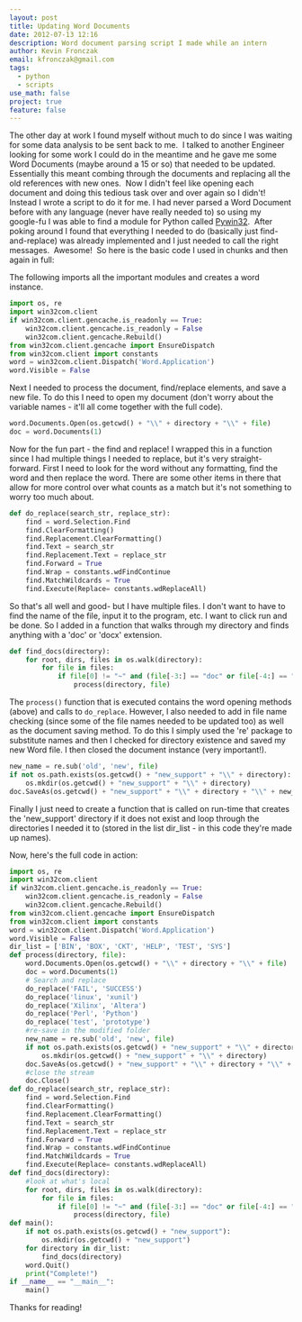 ```yaml
---
layout: post
title: Updating Word Documents
date: 2012-07-13 12:16
description: Word document parsing script I made while an intern
author: Kevin Fronczak
email: kfronczak@gmail.com
tags:
  - python
  - scripts
use_math: false
project: true
feature: false
---
```

The other day at work I found myself without much to do since I was waiting for some data analysis to be sent back to me.  I talked to another Engineer looking for some work I could do in the meantime and he gave me some Word Documents (maybe around a 15 or so) that needed to be updated.  Essentially this meant combing through the documents and replacing all the old references with new ones.  Now I didn't feel like opening each document and doing this tedious task over and over again so I didn't!  Instead I wrote a script to do it for me. I had never parsed a Word Document before with any language (never have really needed to) so using my google-fu I was able to find a module for Python called [Pywin32](http://sourceforge.net/projects/pywin32/).  After poking around I found that everything I needed to do (basically just find-and-replace) was already implemented and I just needed to call the right messages.  Awesome!  So here is the basic code I used in chunks and then again in full:

The following imports all the important modules and creates a word instance.

```python
import os, re
import win32com.client
if win32com.client.gencache.is_readonly == True:
    win32com.client.gencache.is_readonly = False
    win32com.client.gencache.Rebuild()
from win32com.client.gencache import EnsureDispatch
from win32com.client import constants
word = win32com.client.Dispatch('Word.Application')
word.Visible = False
```



Next I needed to process the document, find/replace elements, and save a new file. To do this I need to open my document (don't worry about the variable names - it'll all come together with the full code).

```python
word.Documents.Open(os.getcwd() + "\\" + directory + "\\" + file)
doc = word.Documents(1)
``` 

Now for the fun part - the find and replace! I wrapped this in a function since I had multiple things I needed to replace, but it's very straight-forward. First I need to look for the word without any formatting, find the word and then replace the word. There are some other items in there that allow for more control over what counts as a match but it's not something to worry too much about.

```python
def do_replace(search_str, replace_str):
    find = word.Selection.Find
    find.ClearFormatting()
    find.Replacement.ClearFormatting()
    find.Text = search_str
    find.Replacement.Text = replace_str
    find.Forward = True
    find.Wrap = constants.wdFindContinue
    find.MatchWildcards = True
    find.Execute(Replace= constants.wdReplaceAll)
```

So that's all well and good- but I have multiple files. I don't want to have to find the name of the file, input it to the program, etc. I want to click run and be done. So I added in a function that walks through my directory and finds anything with a 'doc' or 'docx' extension.

```python
def find_docs(directory):
    for root, dirs, files in os.walk(directory):
        for file in files:
            if file[0] != "~" and (file[-3:] == "doc" or file[-4:] == "docx"):
                process(directory, file)
```

The `process()` function that is executed contains the word opening methods (above) and calls to `do_replace`. However, I also needed to add in file name checking (since some of the file names needed to be updated too) as well as the document saving method. To do this I simply used the 're' package to substitute names and then I checked for directory existence and saved my new Word file. I then closed the document instance (very important!).

```python
new_name = re.sub('old', 'new', file)
if not os.path.exists(os.getcwd() + "new_support" + "\\" + directory):
    os.mkdir(os.getcwd() + "new_support" + "\\" + directory)
doc.SaveAs(os.getcwd() + "new_support" + "\\" + directory + "\\" + new_name)
```

Finally I just need to create a function that is called on run-time that creates the 'new_support' directory if it does not exist and loop through the directories I needed it to (stored in the list dir_list - in this code they're made up names).

Now, here's the full code in action:

```python
import os, re
import win32com.client
if win32com.client.gencache.is_readonly == True:
    win32com.client.gencache.is_readonly = False
    win32com.client.gencache.Rebuild()
from win32com.client.gencache import EnsureDispatch
from win32com.client import constants
word = win32com.client.Dispatch('Word.Application')
word.Visible = False
dir_list = ['BIN', 'BOX', 'CKT', 'HELP', 'TEST', 'SYS']
def process(directory, file):
    word.Documents.Open(os.getcwd() + "\\" + directory + "\\" + file)
    doc = word.Documents(1)
    # Search and replace
    do_replace('FAIL', 'SUCCESS')
    do_replace('linux', 'xunil')
    do_replace('Xilinx', 'Altera')
    do_replace('Perl', 'Python')
    do_replace('test', 'prototype')
    #re-save in the modified folder
    new_name = re.sub('old', 'new', file)
    if not os.path.exists(os.getcwd() + "new_support" + "\\" + directory):
        os.mkdir(os.getcwd() + "new_support" + "\\" + directory)
    doc.SaveAs(os.getcwd() + "new_support" + "\\" + directory + "\\" + new_name)
    #close the stream
    doc.Close()
def do_replace(search_str, replace_str):
    find = word.Selection.Find
    find.ClearFormatting()
    find.Replacement.ClearFormatting()
    find.Text = search_str
    find.Replacement.Text = replace_str
    find.Forward = True
    find.Wrap = constants.wdFindContinue
    find.MatchWildcards = True
    find.Execute(Replace= constants.wdReplaceAll)
def find_docs(directory):
    #look at what's local
    for root, dirs, files in os.walk(directory):
        for file in files:
            if file[0] != "~" and (file[-3:] == "doc" or file[-4:] == "docx"):
                process(directory, file)
def main():
    if not os.path.exists(os.getcwd() + "new_support"):
        os.mkdir(os.getcwd() + "new_support")
    for directory in dir_list:
        find_docs(directory)
    word.Quit()
    print("Complete!")
if __name__ == "__main__":
    main()
```

Thanks for reading!
